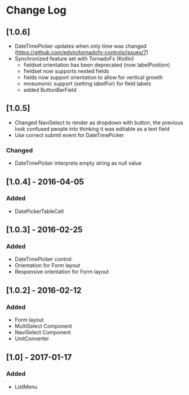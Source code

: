 # Change Log

## [1.0.6]

- DateTimePicker updates when only time was changed (https://github.com/edvin/tornadofx-controls/issues/7)
- Synchronized feature set with TornadoFx (Kotlin)
  - fieldset orientation has been deprecated (now labelPosition)
  - fieldset now supports nested fields
  - fields now support orientation to allow for vertical growth
  - mneumonic support (setting labelFor) for field labels
  - added ButtonBarField

## [1.0.5]

- Changed NaviSelect to render as dropdown with button, the previous look confused people into thinking it was editable as a text field
- Use correct submit event for DateTimePicker

### Changed

- DateTimePicker interprets empty string as null value

## [1.0.4] - 2016-04-05

### Added

- DatePickerTableCell

## [1.0.3] - 2016-02-25

### Added
- DateTimePicker control
- Orientation for Form layout
- Responsive orientation for Form layout

## [1.0.2] - 2016-02-12
### Added
- Form layout
- MultiSelect Component
- NaviSelect Component
- UnitConverter

## [1.0] - 2017-01-17
### Added
- ListMenu
